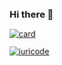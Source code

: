 ### Hi there 👋

[![card](https://github-readme-stats.vercel.app/api?username=matheus-antiqueira&theme=default)](https://github.com/matheus-antiqueira/)

[![iuricode](https://github-readme-stats.vercel.app/api/top-langs/?username=matheus-antiqueira&hide=html&layout=compact&theme=default)](https://github.com/matheus-antiqueira/)

